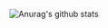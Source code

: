 ![Anurag's github stats](https://github-readme-stats.vercel.app/api?username=SIA-tfwang&count_private=true&show_icons=true&bg_color=ffffff,dcdcdc,a9a9a9,ff7f50,808080,ff0000&icon_color=191970)
